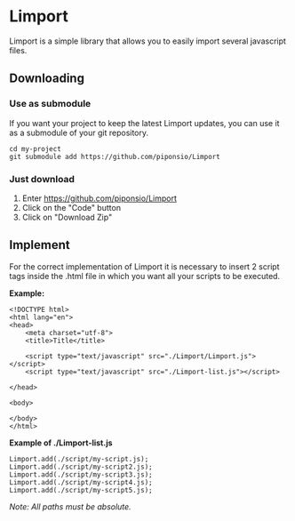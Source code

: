 # Limport

Limport is a simple library that allows you to easily import several javascript files.

## Downloading

### Use as submodule
If you want your project to keep the latest Limport updates, you can use it as a submodule of your git repository.
```
cd my-project
git submodule add https://github.com/piponsio/Limport
```

### Just download
1. Enter https://github.com/piponsio/Limport
2. Click on the "Code" button 
3. Click on "Download Zip" 

## Implement
For the correct implementation of Limport it is necessary to insert 2 script tags inside the .html file in which you want all your scripts to be executed.

**Example:**
```
<!DOCTYPE html>
<html lang="en">
<head>
	<meta charset="utf-8">
	<title>Title</title>

	<script type="text/javascript" src="./Limport/Limport.js"></script>
	<script type="text/javascript" src="./Limport-list.js"></script>

</head>

<body>
 
</body>
</html>
```

**Example of ./Limport-list.js**
```
Limport.add(./script/my-script.js);
Limport.add(./script/my-script2.js);
Limport.add(./script/my-script3.js);
Limport.add(./script/my-script4.js);
Limport.add(./script/my-script5.js);
```


*Note: All paths must be absolute.*